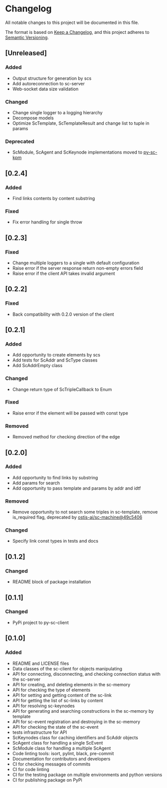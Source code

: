 # Changelog
All notable changes to this project will be documented in this file.

The format is based on [Keep a Changelog](https://keepachangelog.com/en/1.0.0/),
and this project adheres to [Semantic Versioning](https://semver.org/spec/v2.0.0.html).

## [Unreleased]
### Added
 - Output structure for generation by scs
 - Add autoreconnection to sc-server
 - Web-socket data size validation
### Changed
 - Change single logger to a logging hierarchy
 - Decompose models
 - Optimize ScTemplate, ScTemplateResult and change list to tuple in params
### Deprecated
 - ScModule, ScAgent and ScKeynode implementations moved to [py-sc-kpm](https://github.com/ostis-ai/py-sc-kpm)

## [0.2.4]
### Added
 - Find links contents by content substring
### Fixed
 - Fix error handling for single throw

## [0.2.3]
### Fixed
 - Change multiple loggers to a single with default configuration
 - Raise error if the server response return non-empty errors field
 - Raise error if the client API takes invalid argument

## [0.2.2]
### Fixed
 - Back compatibility with 0.2.0 version of the client

## [0.2.1]
### Added
 - Add opportunity to create elements by scs
 - Add tests for ScAddr and ScType classes
 - Add ScAddrEmpty class
### Changed
 - Change return type of ScTripleCallback to Enum
### Fixed
 - Raise error if the element will be passed with const type
### Removed
 - Removed method for checking direction of the edge

## [0.2.0]
### Added
 - Add opportunity to find links by substring
 - Add params for search
 - Add opportunity to pass template and params by addr and idtf
### Removed
 - Remove opportunity to not search some triples in sc-template, remove is_required flag,
   deprecated by [ostis-ai/sc-machine@49c5406](https://github.com/ostis-ai/sc-machine/commit/49c540646ba795ca2e6879ec3d3c2f1aa94f79ca)
### Changed
 - Specify link const types in tests and docs

## [0.1.2]
### Changed
 - README block of package installation

## [0.1.1]
### Changed
 - PyPi project to py-sc-client

## [0.1.0]
### Added
 - README and LICENSE files
 - Data classes of the sc-client for objects manipulating
 - API for connecting, disconnecting, and checking connection status with the sc-server
 - API for creating, and deleting elements in the sc-memory
 - API for checking the type of elements
 - API for setting and getting content of the sc-link
 - API for getting the list of sc-links by content
 - API for resolving sc-keynodes
 - API for generating and searching constructions in the sc-memory by template
 - API for sc-event registration and destroying in the sc-memory
 - API for checking the state of the sc-event
 - tests infrastructure for API
 - ScKeynodes class for caching identifiers and ScAddr objects
 - ScAgent class for handling a single ScEvent
 - ScModule class for handling a multiple ScAgent
 - Code linting tools: isort, pylint, black, pre-commit
 - Documentation for contributors and developers
 - CI for checking messages of commits
 - CI for code linting
 - CI for the testing package on multiple environments and python versions
 - CI for publishing package on PyPi
